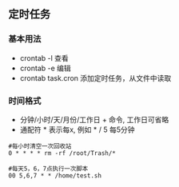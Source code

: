 ## 定时任务

### 基本用法

* crontab -l 查看
* crontab -e 编辑
* crontab task.cron 添加定时任务，从文件中读取

### 时间格式

* 分钟/小时/天/月份/工作日 + 命令, 工作日可省略
* 通配符 * 表示每x, 例如 * / 5 每5分钟

```
#每小时清空一次回收站
0 * * * * rm -rf /root/Trash/*

#每天5，6，7点执行一次脚本
00 5,6,7 * * /home/test.sh

```





